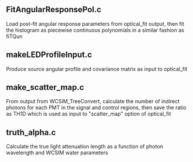 ## FitAngularResponsePol.c
Load post-fit angular response parameters from optical_fit output, then fit the histogram as piecewise continuous polynomials in a similar fashion as fiTQun

## makeLEDProfileInput.c
Produce source angular profile and covariance matrix as input to optical_fit

## make_scatter_map.c
From output from WCSIM_TreeConvert, calculate the number of indirect photons for each PMT in the signal and control regions, then save the ratio as TH1D which is used as input to "scatter_map" option of optical_fit

## truth_alpha.c 
Calculate the true light attenuation length as a function of photon wavelength and WCSIM water parameters
